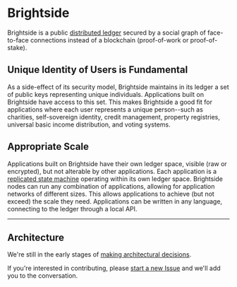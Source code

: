 # Brightside
Brightside is a public [distributed ledger](https://en.wikipedia.org/wiki/Distributed_ledger) secured by a social graph of face-to-face connections instead of a blockchain (proof-of-work or proof-of-stake).

## Unique Identity of Users is Fundamental
As a side-effect of its security model, Brightside maintains in its ledger a set of public keys representing unique individuals.  Applications built on Brightside have access to this set.  This makes Brightside a good fit for applications where each user represents a unique person--such as charities, self-sovereign identity, credit management, property registries, universal basic income distribution, and voting systems.

## Appropriate Scale
Applications built on Brightside have their own ledger space, visible (raw or encrypted), but not alterable by other applications.  Each application is a [replicated state machine](https://en.wikipedia.org/wiki/State_machine_replication) operating within its own ledger space.  Brightside nodes can run any combination of applications, allowing for application networks of different sizes.  This allows applications to achieve (but not exceed) the scale they need.  Applications can be written in any language, connecting to the ledger through a local API.

---
## Architecture
We're still in the early stages of [making architectural decisions](ARCHITECTURE.md).

If you're interested in contributing, please [start a new Issue](https://github.com/adamstallard/brightside/issues) and we'll add you to the conversation.
